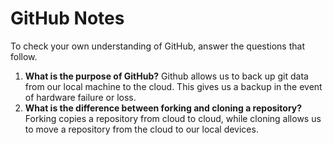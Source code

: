 # GitHub Notes

To check your own understanding of GitHub, answer the questions that follow.

1. **What is the purpose of GitHub?** Github allows us to back up git data from our local machine to the cloud. This gives us a backup in the event of hardware failure or loss.
1. **What is the difference between forking and cloning a repository?** Forking copies a repository from cloud to cloud, while cloning allows us to move a repository from the cloud to our local devices.